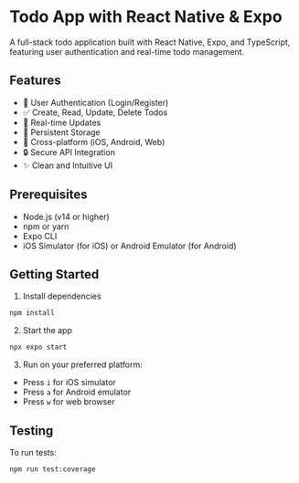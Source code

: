 # Todo App with React Native & Expo

A full-stack todo application built with React Native, Expo, and TypeScript, featuring user authentication and real-time todo management.

## Features

- 🔐 User Authentication (Login/Register)
- ✅ Create, Read, Update, Delete Todos
- 🔄 Real-time Updates
- 💾 Persistent Storage
- 📱 Cross-platform (iOS, Android, Web)
- 🔒 Secure API Integration
- ✨ Clean and Intuitive UI

## Prerequisites

- Node.js (v14 or higher)
- npm or yarn
- Expo CLI
- iOS Simulator (for iOS) or Android Emulator (for Android)

## Getting Started

1. Install dependencies
```bash
npm install
```

2. Start the app
```bash
npx expo start
```

3. Run on your preferred platform:
- Press `i` for iOS simulator
- Press `a` for Android emulator
- Press `w` for web browser

## Testing

To run tests:
```bash
npm run test:coverage
```
